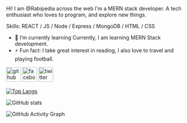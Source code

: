 Hi! I am @Rabipedia across the web
I'm a MERN stack developer. A tech enthusiast who loves to program, and explore new things.


Skills: REACT / JS / Node / Express / MongoDB / HTML / CSS

- 🌱 I’m currently learning Currently, I am learning MERN Stack development. 
- ⚡ Fun fact: I take great interest in reading,  I also love to travel and playing football. 


[<img src='https://cdn.jsdelivr.net/npm/simple-icons@3.0.1/icons/github.svg' alt='github' height='40'>](https://github.com/Rabipedia)  [<img src='https://cdn.jsdelivr.net/npm/simple-icons@3.0.1/icons/facebook.svg' alt='facebook' height='40'>](https://www.facebook.com/RabiPedia)  [<img src='https://cdn.jsdelivr.net/npm/simple-icons@3.0.1/icons/twitter.svg' alt='twitter' height='40'>](https://twitter.com/Rabipedia)  

[![Top Langs](https://github-readme-stats.vercel.app/api/top-langs/?username=Rabipedia)](https://github.com/anuraghazra/github-readme-stats)

![GitHub stats](https://github-readme-stats.vercel.app/api?username=Rabipedia&show_icons=true)  

![GitHub Activity Graph](https://activity-graph.herokuapp.com/graph?username=Rabipedia)  




